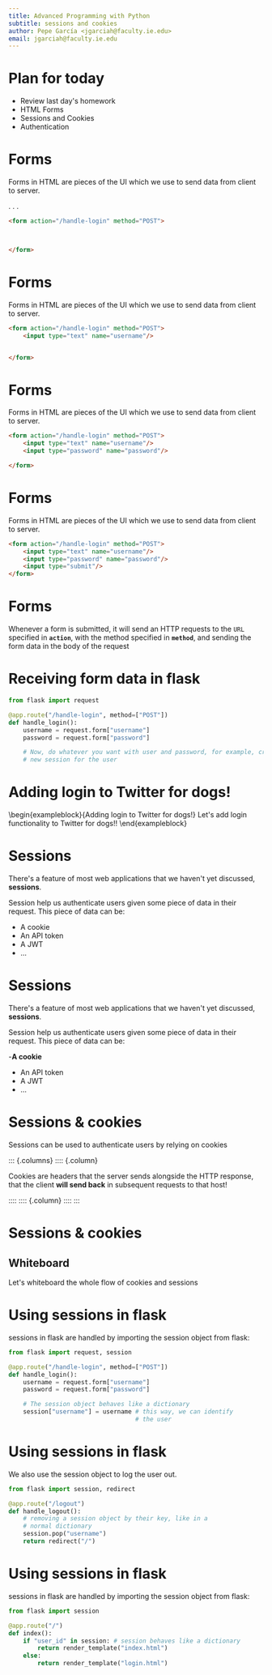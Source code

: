 ```yaml
---
title: Advanced Programming with Python
subtitle: sessions and cookies
author: Pepe García <jgarciah@faculty.ie.edu>
email: jgarciah@faculty.ie.edu
---
```


# Plan for today

- Review last day's homework
- HTML Forms
- Sessions and Cookies
- Authentication

# Forms

Forms in HTML are pieces of the UI which we use to send data from client to
server.

. . .

```html
<form action="/handle-login" method="POST">



</form>
```

# Forms

Forms in HTML are pieces of the UI which we use to send data from client to
server.

```html
<form action="/handle-login" method="POST">
    <input type="text" name="username"/>


</form>
```

# Forms

Forms in HTML are pieces of the UI which we use to send data from client to
server.

```html
<form action="/handle-login" method="POST">
    <input type="text" name="username"/>
    <input type="password" name="password"/>

</form>
```

# Forms

Forms in HTML are pieces of the UI which we use to send data from client to
server.

```html
<form action="/handle-login" method="POST">
    <input type="text" name="username"/>
    <input type="password" name="password"/>
    <input type="submit"/>
</form>
```

# Forms

Whenever a form is submitted, it will send an HTTP requests to the `URL`
specified in **`action`**, with the method specified in **`method`**, and
sending the form data in the body of the request

# Receiving form data in flask

```python
from flask import request

@app.route("/handle-login", method=["POST"])
def handle_login():
    username = request.form["username"]
    password = request.form["password"]

    # Now, do whatever you want with user and password, for example, create a
    # new session for the user
```

# Adding login to Twitter for dogs!

\begin{exampleblock}{Adding login to Twitter for dogs!}
Let's add login functionality to Twitter for dogs!!
\end{exampleblock}

# Sessions

There's a feature of most web applications that we haven't yet
discussed, **sessions**.

Session help us authenticate users given some piece of data in their request.
This piece of data can be:

- A cookie
- An API token
- A JWT
- ...

# Sessions

There's a feature of most web applications that we haven't yet
discussed, **sessions**.

Session help us authenticate users given some piece of data in their request.
This piece of data can be:

-**A cookie**
- An API token
- A JWT
- ...

# Sessions & cookies

Sessions can be used to authenticate users by relying on cookies

::: {.columns}
:::: {.column}

Cookies are headers that the server sends alongside the HTTP response,
that the client **will send back** in subsequent requests to that host!

::::
:::: {.column}
::::
:::

# Sessions & cookies

## Whiteboard

Let's whiteboard the whole flow of cookies and sessions

# Using sessions in flask

sessions in flask are handled by importing the session object from
flask:

```python
from flask import request, session

@app.route("/handle-login", method=["POST"])
def handle_login():
    username = request.form["username"]
    password = request.form["password"]

    # The session object behaves like a dictionary
    session["username"] = username # this way, we can identify
                                   # the user
```

# Using sessions in flask

We also use the session object to log the user out.

```python
from flask import session, redirect

@app.route("/logout")
def handle_logout():
    # removing a session object by their key, like in a
    # normal dictionary
    session.pop("username")
    return redirect("/")
```

# Using sessions in flask

sessions in flask are handled by importing the session object from
flask:

```python
from flask import session

@app.route("/")
def index():
    if "user_id" in session: # session behaves like a dictionary
        return render_template("index.html")
    else:
        return render_template("login.html")
```

